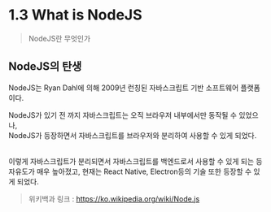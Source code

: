 # 1.3 What is NodeJS

> NodeJS란 무엇인가

## NodeJS의 탄생

NodeJS는 Ryan Dahl에 의해 2009년 런칭된 자바스크립트 기반 소프트웨어 플랫폼이다. <br/>

NodeJS가 있기 전 까지 자바스크립트는 오직 브라우저 내부에서만 동작될 수 있었으나, <br/>
NodeJS가 등장하면서 자바스크립트를 브라우저와 분리하여 사용할 수 있게 되었다.<br/><br/>

이렇게 자바스크립트가 분리되면서 자바스크립트를 백엔드로서 사용할 수 있게 되는 등 자유도가 매우 높아졌고, 현재는 React Native, Electron등의 기술 또한 등장할 수 있게 되었다.

> 위키백과 링크 : https://ko.wikipedia.org/wiki/Node.js

